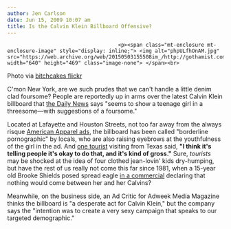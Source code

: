```yaml
---
author: Jen Carlson
date: Jun 15, 2009 10:07 am
title: Is the Calvin Klein Billboard Offensive?
---
```


	
										<p><span class="mt-enclosure mt-enclosure-image" style="display: inline;"> <img alt="phpULfhOnAM.jpg" src="https://web.archive.org/web/20150503155508im_/http://gothamist.com/attachments/arts_jen/phpULfhOnAM.jpg" width="640" height="469" class="image-none"> </span><br>
<span class="photo_caption">Photo via <a href="https://web.archive.org/web/20150503155508/http://www.flickr.com/photos/bitchcakes/3578898068">bitchcakes flickr</a></span></p>

<p>C&apos;mon New York, are we such prudes that we can&apos;t handle a little denim clad foursome? People are reportedly up in arms over the latest Calvin Klein billboard that <a href="https://web.archive.org/web/20150503155508/http://www.nydailynews.com/ny_local/2009/06/14/2009-06-14_risqueacute_business_calvin_klein_billboard_in_soho_too_sexy_say_some.html">the Daily News</a> says &quot;seems to show a teenage girl in a threesome&#x2014;with suggestions of a foursome.&quot; </p>

<p>Located at Lafayette and Houston Streets, not too far away from the always risque <a href="https://web.archive.org/web/20150503155508/http://gothamist.com/2007/10/24/seen_on_the_cor_2.php">American Apparel ads</a>, the billboard has been called &quot;borderline pornographic&quot; by locals, who are also raising eyebrows at the youthfulness of the girl in the ad. And <a href="https://web.archive.org/web/20150503155508/http://wcbstv.com/local/racy.ck.billboard.2.1044421.html">one tourist</a> visiting from Texas said, <strong>&quot;I think it&apos;s telling people it&apos;s okay to do that, and it&apos;s kind of gross.&quot;</strong> Sure, <em>tourists</em> may be shocked at the idea of four clothed jean-lovin&apos; kids dry-humping, but have the rest of us really not come this far since 1981, when a 15-year old Brooke Shields posed spread eagle <a href="https://web.archive.org/web/20150503155508/http://www.youtube.com/watch?v=YK2VZgJ4AoM">in a commercial</a> declaring that nothing would come between her and her Calvins?</p>

<p>Meanwhile, on the business side, an Ad Critic for Adweek Media Magazine thinks the billboard is &quot;a desperate act for Calvin Klein,&quot; but the company says the &quot;intention was to create a very sexy campaign that speaks to our targeted demographic.&quot;</p>					
										
									
				